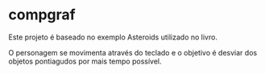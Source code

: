 # compgraf
Este projeto é baseado no exemplo Asteroids utilizado no livro.

O personagem se movimenta através do teclado e o objetivo é desviar dos objetos pontiagudos por mais tempo possível.

